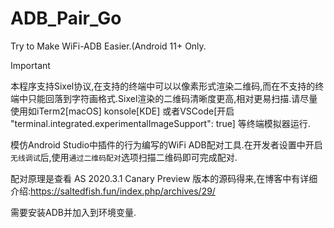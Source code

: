 # ADB_Pair_Go
Try to Make WiFi-ADB Easier.(Android 11+ Only.
> [!IMPORTANT]
> 本程序支持Sixel协议,在支持的终端中可以以像素形式渲染二维码,而在不支持的终端中只能回落到字符画格式.Sixel渲染的二维码清晰度更高,相对更易扫描.请尽量使用如iTerm2[macOS] konsole[KDE] 或者VSCode[开启 "terminal.integrated.experimentalImageSupport": true] 等终端模拟器运行.
> 
模仿Android Studio中插件的行为编写的WiFi ADB配对工具.在开发者设置中开启`无线调试`后,使用`通过二维码配对`选项扫描二维码即可完成配对.

配对原理是查看 AS 2020.3.1 Canary Preview 版本的源码得来,在博客中有详细介绍:https://saltedfish.fun/index.php/archives/29/

需要安装ADB并加入到环境变量.
